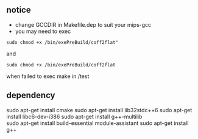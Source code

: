 ## notice
 - change GCCDIR in Makefile.dep to suit your mips-gcc
 - you may need to exec 
```shell  
sudo chmod +x /bin/exePreBuild/coff2flat"  
```  
 and   
```shell  
sudo chmod +x /bin/exePreBuild/coff2flat  
```  
when failed to exec make in /test

## dependency
sudo apt-get install cmake
sudo apt-get install lib32stdc++6
sudo apt-get install libc6-dev-i386
sudo apt-get install g++-multilib  
sudo apt-get install build-essential module-assistant 
sudo apt-get install g++